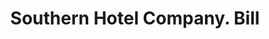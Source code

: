 ---
doi: 10.7916/D8378MQ8
date_other: '1880'
date_other_textual: 1880-1889
form: printed ephemera
genre:
- Invoices
name:
- Southern Hotel Company
object_in_context_url: https://biggert.cul.columbia.edu/items/view/ave_biggert_00734
subject_hierarchical_geographic:
- St. Louis, Missouri, United States
subject_name:
- Southern Hotel Company
title: Southern Hotel Company. Bill
sort_title: Southern Hotel Company. Bill
call_number: ave_biggert_00734
coordinates:
- 38.62722222222222,-90.19777777777779
pid: ave_biggert_00734
identifiers: ave_biggert_00734
thumbnail: https://derivativo-2.library.columbia.edu/iiif/2/ldpd:345684/full/!256,256/0/native.jpg
permalink: "/items/ave_biggert_00734/"
layout: iiif-image-page
---